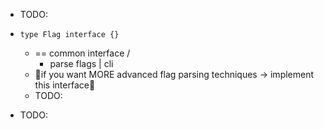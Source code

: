 * TODO:
* `type Flag interface {}`
  * == common interface /
    * parse flags | cli
  * 👀if you want MORE advanced flag parsing techniques -> implement this interface👀
  * TODO:
  
* TODO: